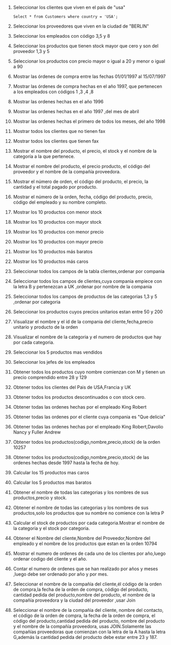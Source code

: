 1.	Seleccionar los clientes que viven en el país de "usa" 

        Select * from Customers where country = 'USA';
 
2.	Seleccionar los proveedores que viven en la ciudad de "BERLIN" 
 
3.	Seleccionar los empleados con código 3,5 y 8 
 
4.	Seleccionar los productos que tienen stock mayor que cero y son del proveedor 1,3 y 5 
 
5.	Seleccionar los productos con precio mayor o igual a 20 y menor o igual a 90 
 
6.	Mostrar las órdenes de compra entre las fechas 01/01/1997 al 
15/07/1997 
 
7.	Mostrar las órdenes de compra hechas en el año 1997, que pertenecen a los empleados con códigos 1 ,3 ,4 ,8 
 
 
 
 
8.	Mostrar las ordenes hechas en el año 1996 
 
9.	Mostrar las ordenes hechas en el año 1997 ,del mes de abril 
 
10.	Mostrar las ordenes hechas el primero de todos los meses, del año 1998 
 
 
11.	Mostrar todos los clientes que no tienen fax 
 
12.	Mostrar todos los clientes que tienen fax 
 
13.	Mostrar el nombre del producto, el precio, el stock y el nombre de la categoría a la que pertenece. 
 
14.	Mostrar el nombre del producto, el precio producto, el código del proveedor y el nombre de la compañía proveedora. 
 
 
15.	Mostrar el número de orden, el código del producto, el precio, la cantidad y el total pagado por producto. 
 
 
16.	Mostrar el número de la orden, fecha, código del producto, precio, código del empleado y su nombre completo. 
 
 
17.	Mostrar los 10 productos con menor stock 
 
18.	Mostrar los 10 productos con mayor stock 
 
 
19.	Mostrar los 10 productos con menor precio 
 
 
20.	Mostrar los 10 productos con mayor precio 
 
21.	Mostrar los 10 productos más baratos 
 
22.	Mostrar los 10 productos más caros 
 

1.	Seleccionar todos los campos de la tabla clientes,ordenar por compania 
 
2.	Seleccionar todos los campos de clientes,cuya compania empiece con la letra B y pertenezcan a UK ,ordenar por nombre de la compania 
 
 
3.	Seleccionar todos los campos de productos de las categorias 1,3 y 5 
,ordenar por categoria 
 
 
4.	Seleccionar los productos cuyos precios unitarios estan entre 50 y 200 
 
5.	Visualizar el nombre y el id de la compania del cliente,fecha,precio unitario y producto de la orden 
 
6.	Visualizar el nombre de la categoria y el numero de productos que hay por cada categoria. 
 
 
 
7.	Seleccionar los 5 productos mas vendidos 
 
 
8.	Seleccionar los jefes de los empleados 
 
9.	Obtener todos los productos cuyo nombre comienzan con M y tienen un precio comprendido entre 28 y 129 
 
 
10.	Obtener todos los clientes del  Pais de USA,Francia y UK 
 
 
11.	Obtener todos los productos descontinuados o con stock cero. 
 
12.	Obtener todas las ordenes hechas por el empleado King Robert 
 
 
13.	Obtener todas las ordenes por el cliente cuya compania es "Que delicia" 
 
 
 
 
 
14.	Obtener todas las ordenes hechas por el empleado King 
Robert,Davolio Nancy y Fuller Andrew 
 
 
15.	Obtener todos los productos(codigo,nombre,precio,stock) de la orden 
10257 
 
 
16.	Obtener todos los productos(codigo,nombre,precio,stock) de las ordenes hechas desde 1997 hasta la fecha de hoy. 
 
17.	Calcular los 15 productos mas caros 
 	 
18.	Calcular los 5 productos mas baratos 
 
 
19.	Obtener el nombre de todas las categorias y los nombres de sus productos,precio y stock. 
 
 
20.	Obtener el nombre de todas las categorias y los nombres de sus productos,solo los productos que su nombre no comience con la letra 
P 
 
21.	Calcular el stock de productos por cada categoria.Mostrar el nombre de la categoria y el stock por categoria. 
 
22.	Obtener el Nombre del cliente,Nombre del Proveedor,Nombre del empleado y el nombre de los productos que estan en la orden 10794 
 
23.	Mostrar el numero de ordenes de cada uno de los clientes por año,luego ordenar codigo del cliente y el año. 
 
 
24.	Contar el numero de ordenes que se han realizado por años y meses ,luego debe ser ordenado por año y por mes. 
 
 
25.	Seleccionar el nombre de la compañía del cliente,él código de la orden de compra,la fecha de la orden de compra, código del producto, cantidad pedida del producto,nombre del producto, el nombre de la compañía proveedora y la ciudad del proveedor ,usar Join 
 
26. Seleccionar el nombre de la compañía del cliente, nombre del contacto, el código de la orden de compra, la fecha de la orden de compra, el código del producto,cantidad pedida del producto, nombre del producto y el nombre de la compañía proveedora, usas JOIN.Solamente las compañías proveedoras que comienzan con la letra de la A hasta la letra G,además la cantidad pedida del producto debe estar entre 23 y 187. 
 
 

 
 
